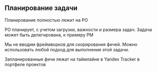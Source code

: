 ## Планирование задачи

Планирование полностью лежит на PO

PO планирует, с учетом загрузки, важности и размера задач. Задача может быть делегирована, к примеру PM

Мы не вводим фреймворков для скорирования фичей. Можно использовать любой подход для выполнения этой задачи.

Запланированные фичи лежат на таймлайне в Yandex Tracker в портфеле проектов